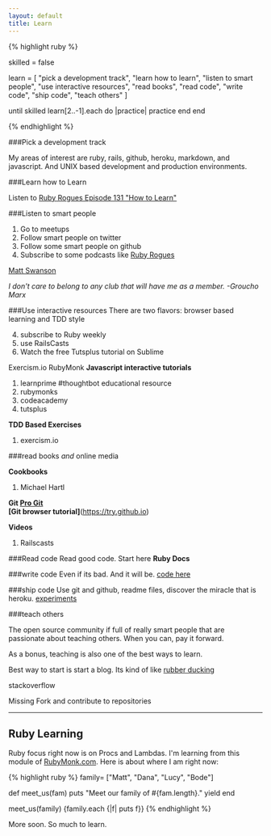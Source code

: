 ```yaml
---
layout: default
title: Learn
---
```


{% highlight ruby %}

  skilled = false

  learn = [
    "pick a development track",
    "learn how to learn",
    "listen to smart people",
    "use interactive resources",
    "read books",
    "read code", 
    "write code", 
    "ship code",
    "teach others"
  ]

  until skilled
    learn[2..-1].each do |practice|
      practice
    end
  end

{% endhighlight %}

###Pick a development track

My areas of interest are ruby, rails, github, heroku, markdown, and javascript. And UNIX based development and production environments.

###Learn how to Learn

Listen to [Ruby Rogues Episode 131 "How to Learn"](rubyrogues.com/131-rr-how-to-learn) 

###Listen to smart people

1. Go to meetups
2. Follow smart people on twitter
3. Follow some smart people on github
4. Subscribe to some podcasts like [Ruby Rogues](rubyrogues.com)

[Matt Swanson](http://www.mdswanson.com/)

*I don't care to belong to any club that will have me as a member.  -Groucho Marx*

###Use interactive resources
There are two flavors: browser based learning and TDD style

4. subscribe to Ruby weekly
5. use RailsCasts
6. Watch the free Tutsplus tutorial on Sublime

Exercism.io
RubyMonk
**Javascript interactive tutorials**
1. learnprime #thoughtbot educational resource
2. rubymonks
3. codeacademy
4. tutsplus

**TDD Based Exercises**
1. exercism.io


###read books _and_ online media

**Cookbooks**
1. Michael Hartl


**Git
[Pro Git](git-scm.com/book)  
[Git browser tutorial]**(https://try.github.io)




**Videos**
1. Railscasts


###Read code
Read good code. Start here
**Ruby Docs**


###write code
Even if its bad. And it will be.
[code here](https://github.com/matthewnewell)

###ship code
Use git and github, readme files, discover the miracle that is heroku.
[experiments](#)

###teach others

The open source community if full of really smart people that are passionate about teaching others. When you can, pay it forward.

As a bonus, teaching is also one of the best ways to learn. 

Best way to start is start a blog. Its kind of like [rubber ducking](http://en.wikipedia.org/wiki/Rubber_duck_debugging)

stackoverflow

Missing
Fork and contribute to repositories





-------------

Ruby Learning
-------------
Ruby focus right now is on Procs and Lambdas. I'm learning from this module of [RubyMonk.com](https://rubymonk.com/learning/books/4-ruby-primer-ascent/chapters/18-blocks/lessons/64-blocks-procs-lambdas). Here is about where I am right now:

{% highlight ruby %}
family= ["Matt", "Dana", "Lucy", "Bode"]

def meet_us(fam)
  puts "Meet our family of #{fam.length}."
  yield
end

meet_us(family) {family.each {|f| puts f}}
{% endhighlight %}

More soon. So much to learn.
